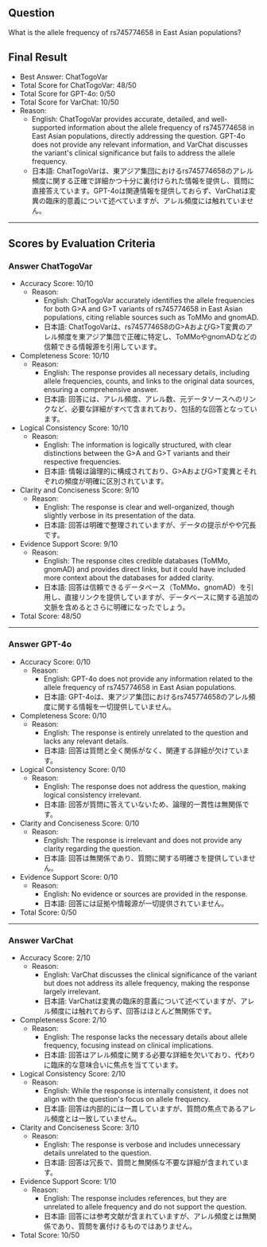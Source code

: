 ## Question

What is the allele frequency of rs745774658 in East Asian populations?

## Final Result

- Best Answer: ChatTogoVar
- Total Score for ChatTogoVar: 48/50
- Total Score for GPT-4o: 0/50
- Total Score for VarChat: 10/50
- Reason:
  - English: ChatTogoVar provides accurate, detailed, and well-supported information about the allele frequency of rs745774658 in East Asian populations, directly addressing the question. GPT-4o does not provide any relevant information, and VarChat discusses the variant's clinical significance but fails to address the allele frequency.
  - 日本語: ChatTogoVarは、東アジア集団におけるrs745774658のアレル頻度に関する正確で詳細かつ十分に裏付けられた情報を提供し、質問に直接答えています。GPT-4oは関連情報を提供しておらず、VarChatは変異の臨床的意義について述べていますが、アレル頻度には触れていません。

---

## Scores by Evaluation Criteria

### Answer ChatTogoVar
- Accuracy Score: 10/10
  - Reason: 
    - English: ChatTogoVar accurately identifies the allele frequencies for both G>A and G>T variants of rs745774658 in East Asian populations, citing reliable sources such as ToMMo and gnomAD.
    - 日本語: ChatTogoVarは、rs745774658のG>AおよびG>T変異のアレル頻度を東アジア集団で正確に特定し、ToMMoやgnomADなどの信頼できる情報源を引用しています。
- Completeness Score: 10/10
  - Reason: 
    - English: The response provides all necessary details, including allele frequencies, counts, and links to the original data sources, ensuring a comprehensive answer.
    - 日本語: 回答には、アレル頻度、アレル数、元データソースへのリンクなど、必要な詳細がすべて含まれており、包括的な回答となっています。
- Logical Consistency Score: 10/10
  - Reason: 
    - English: The information is logically structured, with clear distinctions between the G>A and G>T variants and their respective frequencies.
    - 日本語: 情報は論理的に構成されており、G>AおよびG>T変異とそれぞれの頻度が明確に区別されています。
- Clarity and Conciseness Score: 9/10
  - Reason: 
    - English: The response is clear and well-organized, though slightly verbose in its presentation of the data.
    - 日本語: 回答は明確で整理されていますが、データの提示がやや冗長です。
- Evidence Support Score: 9/10
  - Reason: 
    - English: The response cites credible databases (ToMMo, gnomAD) and provides direct links, but it could have included more context about the databases for added clarity.
    - 日本語: 回答は信頼できるデータベース（ToMMo、gnomAD）を引用し、直接リンクを提供していますが、データベースに関する追加の文脈を含めるとさらに明確になったでしょう。
- Total Score: 48/50

---

### Answer GPT-4o
- Accuracy Score: 0/10
  - Reason: 
    - English: GPT-4o does not provide any information related to the allele frequency of rs745774658 in East Asian populations.
    - 日本語: GPT-4oは、東アジア集団におけるrs745774658のアレル頻度に関する情報を一切提供していません。
- Completeness Score: 0/10
  - Reason: 
    - English: The response is entirely unrelated to the question and lacks any relevant details.
    - 日本語: 回答は質問と全く関係がなく、関連する詳細が欠けています。
- Logical Consistency Score: 0/10
  - Reason: 
    - English: The response does not address the question, making logical consistency irrelevant.
    - 日本語: 回答が質問に答えていないため、論理的一貫性は無関係です。
- Clarity and Conciseness Score: 0/10
  - Reason: 
    - English: The response is irrelevant and does not provide any clarity regarding the question.
    - 日本語: 回答は無関係であり、質問に関する明確さを提供していません。
- Evidence Support Score: 0/10
  - Reason: 
    - English: No evidence or sources are provided in the response.
    - 日本語: 回答には証拠や情報源が一切提供されていません。
- Total Score: 0/50

---

### Answer VarChat
- Accuracy Score: 2/10
  - Reason: 
    - English: VarChat discusses the clinical significance of the variant but does not address its allele frequency, making the response largely irrelevant.
    - 日本語: VarChatは変異の臨床的意義について述べていますが、アレル頻度には触れておらず、回答はほとんど無関係です。
- Completeness Score: 2/10
  - Reason: 
    - English: The response lacks the necessary details about allele frequency, focusing instead on clinical implications.
    - 日本語: 回答はアレル頻度に関する必要な詳細を欠いており、代わりに臨床的な意味合いに焦点を当てています。
- Logical Consistency Score: 2/10
  - Reason: 
    - English: While the response is internally consistent, it does not align with the question's focus on allele frequency.
    - 日本語: 回答は内部的には一貫していますが、質問の焦点であるアレル頻度とは一致していません。
- Clarity and Conciseness Score: 3/10
  - Reason: 
    - English: The response is verbose and includes unnecessary details unrelated to the question.
    - 日本語: 回答は冗長で、質問と無関係な不要な詳細が含まれています。
- Evidence Support Score: 1/10
  - Reason: 
    - English: The response includes references, but they are unrelated to allele frequency and do not support the question.
    - 日本語: 回答には参考文献が含まれていますが、アレル頻度とは無関係であり、質問を裏付けるものではありません。
- Total Score: 10/50